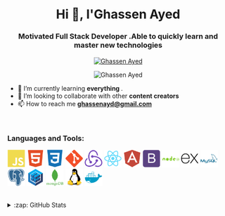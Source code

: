 <h1 align="center">Hi 👋, I'Ghassen Ayed </h1>
<h3 align="center" style>Motivated Full Stack Developer .Able to quickly learn and master new technologies</h3>

<p align="center" style="margin : 10px auto;">
<a href="https://www.linkedin.com/in/ghassen-ayed-560236137/" target="blank" style="margin : auto 5px"><img align="center" src="https://cdn.jsdelivr.net/npm/simple-icons@3.0.1/icons/linkedin.svg" alt="Ghassen Ayed" height="30" width="30" /></a>
</p>



<p align="center"><img src="https://komarev.com/ghpvc/?username=Ghassen21&label=PROFILE+VIEWS" alt="Ghassen Ayed" /> </p>

- 🌱 I’m currently learning <b>everything </b>.
- 👯 I’m looking to collaborate with other <b> content creators</b>
- 📫 How to reach me **ghassenayd@gmail.com**
<br />

### Languages and Tools:
<p align="left">
<img width="40" height="40" alt="javascript" src="./icons/javascript-plain.svg"/>
<img width="40" height="40" alt="HTML5" src="./icons/html5-plain.svg"/>
<img width="40" height="40" alt="CSS3" src="./icons/css3-plain.svg"/>
<img width="40" height="40" alt="git" src="./icons/git-plain.svg"/>
<img width="40" height="40" alt="redux" src="./icons/redux-original.svg"/>
<img width="40" height="40" alt="react" src="./icons/react-original.svg"/>
<img width="40" height="40" alt="angular" src="./icons/angularjs-plain.svg"/>
<img width="40" height="40" alt="bootstrap" src="./icons/bootstrap-plain.svg"/>
<img width="40" height="40" alt="nodejs" src="./icons/nodejs-plain-wordmark.svg"/>
<img width="40" height="40" alt="express" src="./icons/express-original.svg"/>
<img width="40" height="40" alt="mysql" src="./icons/mysql-plain-wordmark.svg"/>
<img width="40" height="40" alt="postgresql" src="./icons/postgresql-plain.svg"/>
<img width="40" height="40" alt="sequelize" src="./icons/sequelize-original.svg"/>
<img width="40" height="40" alt="mongodb" src="./icons/mongodb-plain-wordmark.svg"/>
<img width="40" height="40" alt="linux" src="./icons/linux-original.svg"/>
<img width="40" height="40" alt="docker" src="./icons/docker-plain.svg"/>
<br />
<br />

<details>
<summary>:zap: GitHub Stats</summary>
<br>
<table width="100%">
<tr>
<td width="60%">
<p>&nbsp;<img align="center" src="https://github-readme-stats.vercel.app/api?username=Ghassen21&show_icons=true" alt="Ghassen Ayed" /></p>
</td>
<td width="40%">
<p><img align="center" src="https://github-readme-stats.vercel.app/api/top-langs/?username=Ghassen21&layout=compact" alt="Ghassen Ayed" /></p>
</td>
</tr>
</table>
</details>


